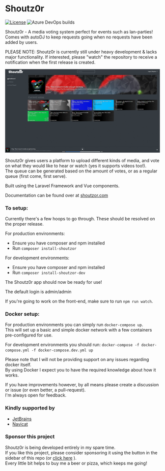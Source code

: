 # Shoutz0r

[![License](https://img.shields.io/github/license/xorinzor/shoutz0r.svg?style=flat)](https://www.gnu.org/licenses/gpl-3.0.en.html)
![Azure DevOps builds](https://img.shields.io/azure-devops/build/xorinzor/a25fbc4c-12ac-4473-beb7-219329581d73/4)

Shoutz0r - A media voting system perfect for events such as lan-parties!\
Comes with autoDJ to keep requests going when no requests have been added by users.

PLEASE NOTE: Shoutz0r is currently still under heavy development & lacks major functionality. If interested, please "watch" the repository to receive a notification when the first release is created.

![Preview Image](./screenshot.png)

Shoutz0r gives users a platform to upload different kinds of media, and vote on what they would like to hear or watch (yes it supports videos too!).\
The queue can be generated based on the amount of votes, or as a regular queue (first come, first serve).

Built using the Laravel Framework and Vue components.

Documentation can be found over at [shoutzor.com](https://www.shoutzor.com)

### To setup:
Currently there's a few hoops to go through. These should be resolved on the proper release.

For production environments:
- Ensure you have composer and npm installed
- Run `composer install-shoutzor`

For development environments:
- Ensure you have composer and npm installed
- Run `composer install-shoutzor-dev`

The Shoutz0r app should now be ready for use!

The default login is admin/admin

If you're going to work on the front-end, make sure to run `npm run watch`.

### Docker setup:

For production environments you can simply run `docker-compose up`. \
This will set up a basic and simple docker network with a few containers pre-configured for use.

For development environments you should run: `docker-compose -f docker-compose.yml -f docker-compose.dev.yml up`

Please note that I will not be providing support on any issues regarding docker itself.\
By using Docker I expect you to have the required knowledge about how it works.

If you have improvements however, by all means please create a discussion or issue (or even better, a pull-request).\
I'm always open for feedback.

### Kindly supported by
* [JetBrains](https://www.jetbrains.com/?from=Shoutz0r)
* [Navicat](https://www.navicat.com/)

### Sponsor this project

Shoutz0r is being developed entirely in my spare time. \
If you like this project, please consider sponsoring it using the button in the sidebar of this repo (or [click here](https://github.com/sponsors/xorinzor) ).\
Every little bit helps to buy me a beer or pizza, which keeps me going!
